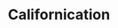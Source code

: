---
title: 'Californication'
genre: 'Rock'
artist: 'Red Hot Chili Peppers'
price: 29.99
label: 'E'
image: 'record-images/red-hot-californication.jpg'
band-origin: 'United States of America'
country-code: 'US'
type: 'record'
---